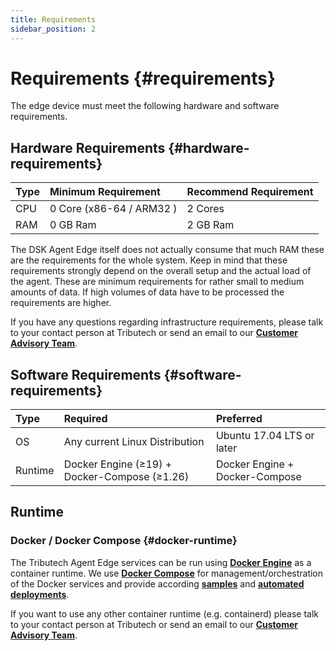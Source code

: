 ```yaml
---
title: Requirements
sidebar_position: 2
---
```


# Requirements {#requirements}

The edge device must meet the following hardware and software requirements.

## Hardware Requirements {#hardware-requirements}

| Type | Minimum Requirement      | Recommend Requirement |
| :--- | :----------------------- | :-------------------- |
| CPU  | 0 Core (x86-64 / ARM32 ) | 2 Cores               |
| RAM  | 0 GB Ram                 | 2 GB Ram              |

The DSK Agent Edge itself does not actually consume that much RAM these are the requirements for the whole system. Keep in mind that these requirements strongly depend on the overall setup and the actual load of the agent. These are minimum requirements for rather small to medium amounts of data. If high volumes of data have to be processed the requirements are higher.

If you have any questions regarding infrastructure requirements, please talk to your contact person at Tributech or send an email to our [**Customer Advisory Team**](mailto:customer-advisory@tributech.io).

## Software Requirements {#software-requirements}

| Type    | Required                                                                                                         | Preferred                      |
| :------ | :--------------------------------------------------------------------------------------------------------------- | :----------------------------- |
| OS      | Any current Linux Distribution                                                                                   | Ubuntu 17.04 LTS or later      |
| Runtime | Docker Engine (≥19) + Docker-Compose (≥1.26) | Docker Engine + Docker-Compose |

## Runtime

### Docker / Docker Compose {#docker-runtime}

The Tributech Agent Edge services can be run using [**Docker Engine**](https://docs.docker.com/engine/) as a container runtime. We use [**Docker Compose**](https://docs.docker.com/compose/) for management/orchestration of the Docker services and provide according [**samples**](./docker-compose#agent-manual-setup) and [**automated deployments**](./docker-compose#agent-automated-setup).

If you want to use any other container runtime (e.g. containerd) please talk to your contact person at Tributech or send an email to our [**Customer Advisory Team**](https://www.tributech.io/about-us/).
